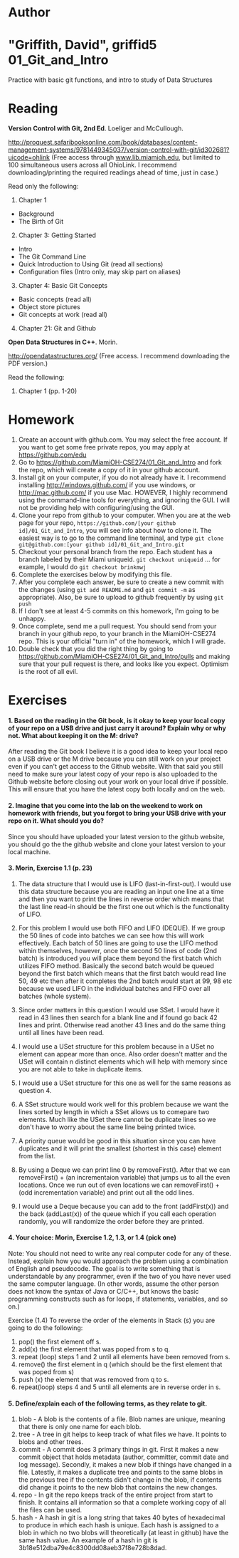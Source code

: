 Author
==========
"Griffith, David", griffid5
01_Git_and_Intro
================

Practice with basic git functions, and intro to study of Data Structures

Reading
=======

**Version Control with Git, 2nd Ed**. Loeliger and McCullough. 

http://proquest.safaribooksonline.com/book/databases/content-management-systems/9781449345037/version-control-with-git/id302681?uicode=ohlink (Free access through www.lib.miamioh.edu, but limited to 100 simultaneous users across all OhioLink. I recommend downloading/printing the required readings ahead of time, just in case.)

Read only the following:

1. Chapter 1
  * Background
  * The Birth of Git
2. Chapter 3: Getting Started
  * Intro
  * The Git Command Line
  * Quick Introduction to Using Git (read all sections)
  * Configuration files (Intro only, may skip part on aliases)
3. Chapter 4: Basic Git Concepts
  * Basic concepts (read all)
  * Object store pictures
  * Git concepts at work (read all)
4. Chapter 21: Git and Github

**Open Data Structures in C++**. Morin. 

http://opendatastructures.org/ (Free access. I recommend downloading the PDF version.)

Read the following:

1. Chapter 1 (pp. 1-20)

Homework
========

1. Create an account with github.com. You may select the free account. If you want to get some free private repos, you may apply at https://github.com/edu
2. Go to https://github.com/MiamiOH-CSE274/01_Git_and_Intro and fork the repo, which will create a copy of it in your github account.
3. Install git on your computer, if you do not already have it. I recommend installing http://windows.github.com/ if you use windows, or http://mac.github.com/ if you use Mac. HOWEVER, I highly recommend using the command-line tools for everything, and ignoring the GUI. I will not be providing help with configuring/using the GUI.
4. Clone your repo from github to your computer. When you are at the web page for your repo, `https://github.com/[your github id]/01_Git_and_Intro`, you will see info about how to clone it. The easiest way is to go to the command line terminal, and type `git clone git@github.com:[your github id]/01_Git_and_Intro.git`
5. Checkout your personal branch from the repo. Each student has a branch labeled by their Miami uniqueid. `git checkout uniqueid` ... for example, I would do `git checkout brinkmwj`
6. Complete the exercises below by modifying this file.
7. After you complete each answer, be sure to create a new commit with the changes (using `git add README.md` and `git commit -m` as appropriate). Also, be sure to upload to github frequently by using `git push`
8. If I don't see at least 4-5 commits on this homework, I'm going to be unhappy.
9. Once complete, send me a pull request. You should send from your branch in your github repo, to your branch in the MiamiOH-CSE274 repo. This is your official "turn in" of the homework, which I will grade.
10. Double check that you did the right thing by going to https://github.com/MiamiOH-CSE274/01_Git_and_Intro/pulls and making sure that your pull request is there, and looks like you expect. Optimism is the root of all evil.

Exercises
=========

#### 1. Based on the reading in the Git book, is it okay to keep your local copy of your repo on a USB drive and just carry it around? Explain why or why not. What about keeping it on the M: drive?

After reading the Git book I believe it is a good idea to keep your local repo on a USB drive or the M drive because you can still work on your project even if you can't get access to the Github website. With that said you still need to make sure your latest copy of your repo is also uploaded to the Github website before closing out your work on your local drive if possible. This will ensure that you have the latest copy both locally and on the web.

#### 2. Imagine that you come into the lab on the weekend to work on homework with friends, but you forgot to bring your USB drive with your repo on it. What should you do?

Since you should have uploaded your latest version to the github website, you should go the the github website and clone your latest version to your local machine. 

#### 3. Morin, Exercise 1.1 (p. 23)

1. The data structure that I would use is LIFO (last-in-first-out). I would use this data structure because you are reading an input one line at a time and then you want to print the lines in reverse order which means that the last line read-in should be the first one out which is the functionality of LIFO. 

2. For this problem I would use both FIFO and LIFO (DEQUE). If we group the 50 lines of code into batches we can see how this will work effectively. Each batch of 50 lines are going to use the LIFO method within themselves, however, once the second 50 lines of code (2nd batch) is introduced you will place them beyond the first batch which utilizes FIFO method. Basically the second batch would be queued beyond the first batch which means that the first batch would read line 50, 49 etc then after it completes the 2nd batch would start at 99, 98 etc because we used LIFO in the individual batches and FIFO over all batches (whole system).  

3. Since order matters in this question I would use SSet. I would have it read in 43 lines then search for a blank line and if found go back 42 lines and print. Otherwise read another 43 lines and do the same thing until all lines have been read. 

4. I would use a USet structure for this problem because in a USet no element can appear more than once. Also order doesn't matter and the USet will contain n distinct elements which will help with memory since you are not able to take in duplicate items. 

5. I would use a USet structure for this one as well for the same reasons as question 4.

6. A SSet structure would work well for this problem because we want the lines sorted by length in which a SSet allows us to comepare two elements. Much like the USet there cannot be duplicate lines so we don't have to worry about the same line being printed twice. 

7. A priority queue would be good in this situation since you can have duplicates and it will print the smallest (shortest in this case) element from the list. 

8. By using a Deque we can print line 0 by removeFirst(). After that we can removeFirst() + (an incrementaion variable) that jumps us to all the even locations. Once we run out of even locations we can removeFirst() + (odd incrementation variable) and print out all the odd lines. 

9. I would use a Deque because you can add to the front (addFirst(x)) and the back (addLast(x)) of the queue which if you call each operation randomly, you will randomize the order before they are printed. 

#### 4. Your choice: Morin, Exercise 1.2, 1.3, or 1.4 (pick one)
 
Note: You should not need to write any real computer code for any of these. Instead, explain how you would approach the problem using a combination of English and pseudocode. The goal is to write something that is understandable by any programmer, even if the two of you have never used the same computer language. (In other words, assume the other person does not know the syntax of Java or C/C++, but knows the basic programming constructs such as for loops, if statements, variables, and so on.)

Exercise (1.4) To reverse the order of the elements in Stack (s) you are going to do the following:
1. pop() the first element off s. 
2. add(x) the first element that was poped from s to q.
3. repeat (loop) steps 1 and 2 until all elements have been removed from s.
4. remove() the first element in q (which should be the first element that was poped from s) 
5. push (x) the element that was removed from q to s. 
6. repeat(loop) steps 4 and 5 until all elements are in reverse order in s.  


#### 5. Define/explain each of the following terms, as they relate to git.

1. blob - A blob is the contents of a file. Blob names are unique, meaning that there is only one name for each blob. 
2. tree - A tree in git helps to keep track of what files we have. It points to blobs and other trees. 
3. commit - A commit does 3 primary things in git. First it makes a new commit object that holds metadata (author, committer, commit date and log message). Secondly, it makes a new blob if things have changed in a file. Latestly, it makes a duplicate tree and points to the same blobs in the previous tree if the contents didn't change in the blob, if contents did change it points to the new blob that contains the new changes. 
4. repo - In git the repo keeps track of the entire project from start to finish. It contains all information so that a complete working copy of all the files can be used. 
5. hash - A hash in git is a long string that takes 40 bytes of hexadecimal to produce in which each hash is unique. Each hash is assigned to a blob in which no two blobs will theoretically (at least in github) have the same hash value. An example of a hash in git is 3b18e512dba79e4c8300dd08aeb37f8e728b8dad.  
